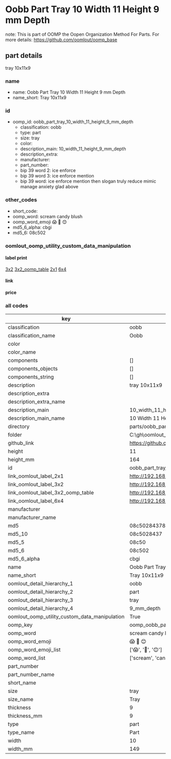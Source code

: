 # Oobb Part Tray 10 Width 11 Height 9 mm Depth  

note: This is part of OOMP the Oopen Organization Method For Parts. For more details: https://github.com/oomlout/oomp_base

##  part details
  



tray 10x11x9



### name
* name: Oobb Part Tray 10 Width 11 Height 9 mm Depth
* name_short: Tray 10x11x9 
### id
* oomp_id: oobb_part_tray_10_width_11_height_9_mm_depth
  * classification: oobb
  * type: part
  * size: tray
  * color: 
  * description_main: 10_width_11_height_9_mm_depth
  * description_extra: 
  * manufacturer: 
  * part_number: 
  * bip 39 word 2: ice enforce
  * bip 39 word 3: ice enforce mention
  * bip 39 word: ice enforce mention then slogan truly reduce mimic manage anxiety glad above

### other_codes
* short_code: 
* oomp_word: scream candy blush
* oomp_word_emoji :scream: :candy: :blush:
* md5_6_alpha: cbgi
* md5_6: 08c502






### oomlout_oomp_utility_custom_data_manipulation
#### label print
[3x2](http://192.168.1.245:1112/?label=oomp%20cbgi)
[3x2_oomp_table](http://192.168.1.108:1112/?label=oomp%20cbgi)
[2x1](http://192.168.1.242:1112/?label=oomp%20cbgi)
[6x4](http://192.168.1.55:1112/?label=oomp%20cbgi)    

#### link

                              

#### price







### all codes 
| key | value |  
| --- | --- |  
| classification | oobb |  
| classification_name | Oobb |  
| color |  |  
| color_name |  |  
| components | [] |  
| components_objects | [] |  
| components_string | [] |  
| description | tray 10x11x9 |  
| description_extra |  |  
| description_extra_name |  |  
| description_main | 10_width_11_height_9_mm_depth |  
| description_main_name | 10 Width 11 Height 9 mm Depth |  
| directory | parts/oobb_part_tray_10_width_11_height_9_mm_depth |  
| folder | C:\gh\oomlout_oobb_version_4_generated_parts\parts\oobb_part_tray_10_width_11_height_9_mm_depth |  
| github_link | https://github.com/oomlout/oomlout_oomp_part_src/tree/main/parts/oobb_part_tray_10_width_11_height_9_mm_depth |  
| height | 11 |  
| height_mm | 164 |  
| id | oobb_part_tray_10_width_11_height_9_mm_depth |  
| link_oomlout_label_2x1 | http://192.168.1.242:1112/?label=oomp%20cbgi |  
| link_oomlout_label_3x2 | http://192.168.1.245:1112/?label=oomp%20cbgi |  
| link_oomlout_label_3x2_oomp_table | http://192.168.1.108:1112/?label=oomp%20cbgi |  
| link_oomlout_label_6x4 | http://192.168.1.55:1112/?label=oomp%20cbgi |  
| manufacturer |  |  
| manufacturer_name |  |  
| md5 | 08c50284378cd683a5e5fe0316128b81 |  
| md5_10 | 08c5028437 |  
| md5_5 | 08c50 |  
| md5_6 | 08c502 |  
| md5_6_alpha | cbgi |  
| name | Oobb Part Tray 10 Width 11 Height 9 mm Depth |  
| name_short | Tray 10x11x9  |  
| oomlout_detail_hierarchy_1 | oobb |  
| oomlout_detail_hierarchy_2 | part |  
| oomlout_detail_hierarchy_3 | tray |  
| oomlout_detail_hierarchy_4 | 9_mm_depth |  
| oomlout_oomp_utility_custom_data_manipulation | True |  
| oomp_key | oomp_oobb_part_tray_10_width_11_height_9_mm_depth |  
| oomp_word | scream candy blush |  
| oomp_word_emoji | :scream: :candy: :blush: |  
| oomp_word_emoji_list | [':scream:', ':candy:', ':blush:'] |  
| oomp_word_list | ['scream', 'candy', 'blush'] |  
| part_number |  |  
| part_number_name |  |  
| short_name |  |  
| size | tray |  
| size_name | Tray |  
| thickness | 9 |  
| thickness_mm | 9 |  
| type | part |  
| type_name | Part |  
| width | 10 |  
| width_mm | 149 |  
